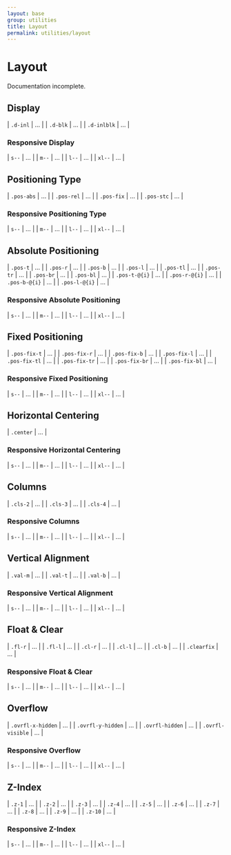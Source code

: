 ```yaml
---
layout: base
group: utilities
title: Layout
permalink: utilities/layout
---
```


# Layout

<p class="hint hint--error">Documentation incomplete.</p>

<!--
    + responsive
-->

## Display

| `.d-inl`    | … |
| `.d-blk`    | … |
| `.d-inlblk` | … |

### Responsive Display

| `s--`  | … |
| `m--`  | … |
| `l--`  | … |
| `xl--` | … |

## Positioning Type

| `.pos-abs` | … |
| `.pos-rel` | … |
| `.pos-fix` | … |
| `.pos-stc` | … |

### Responsive Positioning Type

| `s--`  | … |
| `m--`  | … |
| `l--`  | … |
| `xl--` | … |

## Absolute Positioning

| `.pos-t`      | … |
| `.pos-r`      | … |
| `.pos-b`      | … |
| `.pos-l`      | … |
| `.pos-tl`     | … |
| `.pos-tr`     | … |
| `.pos-br`     | … |
| `.pos-bl`     | … |
| `.pos-t-@{i}` | … |
| `.pos-r-@{i}` | … |
| `.pos-b-@{i}` | … |
| `.pos-l-@{i}` | … |

### Responsive Absolute Positioning

| `s--`  | … |
| `m--`  | … |
| `l--`  | … |
| `xl--` | … |

## Fixed Positioning

| `.pos-fix-t`  | … |
| `.pos-fix-r`  | … |
| `.pos-fix-b`  | … |
| `.pos-fix-l`  | … |
| `.pos-fix-tl` | … |
| `.pos-fix-tr` | … |
| `.pos-fix-br` | … |
| `.pos-fix-bl` | … |

### Responsive Fixed Positioning

| `s--`  | … |
| `m--`  | … |
| `l--`  | … |
| `xl--` | … |

## Horizontal Centering

| `.center` | … |

### Responsive Horizontal Centering

| `s--`  | … |
| `m--`  | … |
| `l--`  | … |
| `xl--` | … |

## Columns

| `.cls-2` | … |
| `.cls-3` | … |
| `.cls-4` | … |

### Responsive Columns

| `s--`  | … |
| `m--`  | … |
| `l--`  | … |
| `xl--` | … |

## Vertical Alignment

| `.val-m` | … |
| `.val-t` | … |
| `.val-b` | … |

### Responsive Vertical Alignment

| `s--`  | … |
| `m--`  | … |
| `l--`  | … |
| `xl--` | … |

## Float & Clear

| `.fl-r`     | … |
| `.fl-l`     | … |
| `.cl-r`     | … |
| `.cl-l`     | … |
| `.cl-b`     | … |
| `.clearfix` | … |

### Responsive Float & Clear

| `s--`  | … |
| `m--`  | … |
| `l--`  | … |
| `xl--` | … |

## Overflow

| `.ovrfl-x-hidden` | … |
| `.ovrfl-y-hidden` | … |
| `.ovrfl-hidden`   | … |
| `.ovrfl-visible`  | … |

### Responsive Overflow

| `s--`  | … |
| `m--`  | … |
| `l--`  | … |
| `xl--` | … |

## Z-Index

| `.z-1`  | … |
| `.z-2`  | … |
| `.z-3`  | … |
| `.z-4`  | … |
| `.z-5`  | … |
| `.z-6`  | … |
| `.z-7`  | … |
| `.z-8`  | … |
| `.z-9`  | … |
| `.z-10` | … |

### Responsive Z-Index

| `s--`  | … |
| `m--`  | … |
| `l--`  | … |
| `xl--` | … |

